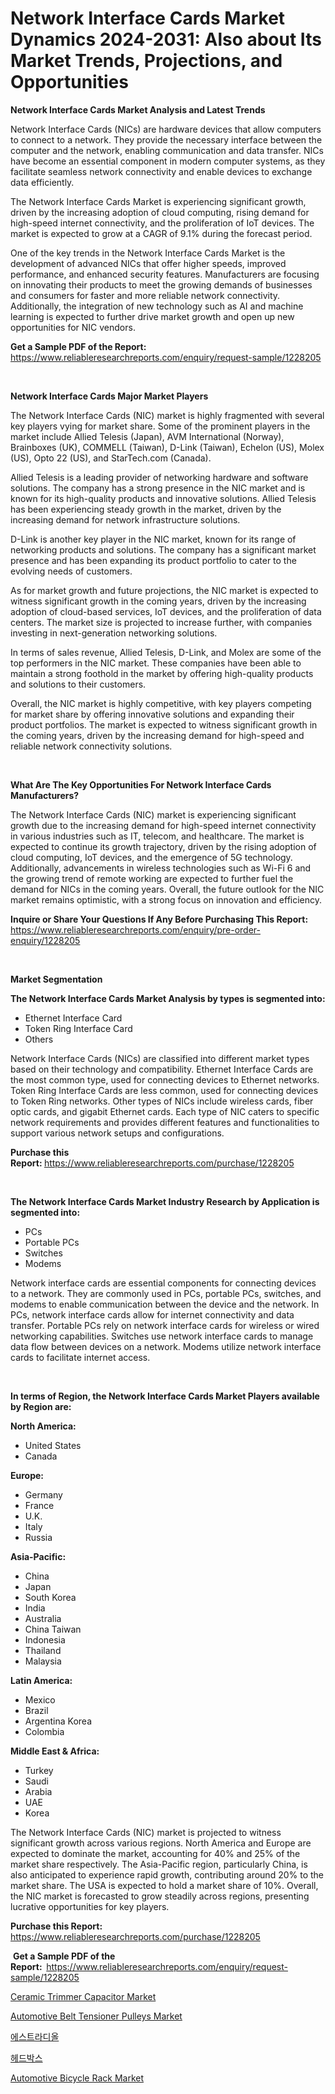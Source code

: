 <p><h1>Network Interface Cards Market Dynamics 2024-2031: Also about Its Market Trends, Projections, and Opportunities</h1></p><p><strong>Network Interface Cards Market Analysis and Latest Trends</strong></p>
<p><p>Network Interface Cards (NICs) are hardware devices that allow computers to connect to a network. They provide the necessary interface between the computer and the network, enabling communication and data transfer. NICs have become an essential component in modern computer systems, as they facilitate seamless network connectivity and enable devices to exchange data efficiently.</p><p>The Network Interface Cards Market is experiencing significant growth, driven by the increasing adoption of cloud computing, rising demand for high-speed internet connectivity, and the proliferation of IoT devices. The market is expected to grow at a CAGR of 9.1% during the forecast period. </p><p>One of the key trends in the Network Interface Cards Market is the development of advanced NICs that offer higher speeds, improved performance, and enhanced security features. Manufacturers are focusing on innovating their products to meet the growing demands of businesses and consumers for faster and more reliable network connectivity. Additionally, the integration of new technology such as AI and machine learning is expected to further drive market growth and open up new opportunities for NIC vendors.</p></p>
<p><strong>Get a Sample PDF of the Report:&nbsp;</strong> <a href="https://www.reliableresearchreports.com/enquiry/request-sample/1228205">https://www.reliableresearchreports.com/enquiry/request-sample/1228205</a></p>
<p>&nbsp;</p>
<p><strong>Network Interface Cards Major Market Players</strong></p>
<p><p>The Network Interface Cards (NIC) market is highly fragmented with several key players vying for market share. Some of the prominent players in the market include Allied Telesis (Japan), AVM International (Norway), Brainboxes (UK), COMMELL (Taiwan), D-Link (Taiwan), Echelon (US), Molex (US), Opto 22 (US), and StarTech.com (Canada).</p><p>Allied Telesis is a leading provider of networking hardware and software solutions. The company has a strong presence in the NIC market and is known for its high-quality products and innovative solutions. Allied Telesis has been experiencing steady growth in the market, driven by the increasing demand for network infrastructure solutions.</p><p>D-Link is another key player in the NIC market, known for its range of networking products and solutions. The company has a significant market presence and has been expanding its product portfolio to cater to the evolving needs of customers.</p><p>As for market growth and future projections, the NIC market is expected to witness significant growth in the coming years, driven by the increasing adoption of cloud-based services, IoT devices, and the proliferation of data centers. The market size is projected to increase further, with companies investing in next-generation networking solutions.</p><p>In terms of sales revenue, Allied Telesis, D-Link, and Molex are some of the top performers in the NIC market. These companies have been able to maintain a strong foothold in the market by offering high-quality products and solutions to their customers.</p><p>Overall, the NIC market is highly competitive, with key players competing for market share by offering innovative solutions and expanding their product portfolios. The market is expected to witness significant growth in the coming years, driven by the increasing demand for high-speed and reliable network connectivity solutions.</p></p>
<p>&nbsp;</p>
<p><strong>What Are The Key Opportunities For Network Interface Cards Manufacturers?</strong></p>
<p><p>The Network Interface Cards (NIC) market is experiencing significant growth due to the increasing demand for high-speed internet connectivity in various industries such as IT, telecom, and healthcare. The market is expected to continue its growth trajectory, driven by the rising adoption of cloud computing, IoT devices, and the emergence of 5G technology. Additionally, advancements in wireless technologies such as Wi-Fi 6 and the growing trend of remote working are expected to further fuel the demand for NICs in the coming years. Overall, the future outlook for the NIC market remains optimistic, with a strong focus on innovation and efficiency.</p></p>
<p><strong>Inquire or Share Your Questions If Any Before Purchasing This Report:</strong> <a href="https://www.reliableresearchreports.com/enquiry/pre-order-enquiry/1228205">https://www.reliableresearchreports.com/enquiry/pre-order-enquiry/1228205</a></p>
<p>&nbsp;</p>
<p><strong>Market Segmentation</strong></p>
<p><strong>The Network Interface Cards Market Analysis by types is segmented into:</strong></p>
<p><ul><li>Ethernet Interface Card</li><li>Token Ring Interface Card</li><li>Others</li></ul></p>
<p><p>Network Interface Cards (NICs) are classified into different market types based on their technology and compatibility. Ethernet Interface Cards are the most common type, used for connecting devices to Ethernet networks. Token Ring Interface Cards are less common, used for connecting devices to Token Ring networks. Other types of NICs include wireless cards, fiber optic cards, and gigabit Ethernet cards. Each type of NIC caters to specific network requirements and provides different features and functionalities to support various network setups and configurations.</p></p>
<p><strong>Purchase this Report:&nbsp;</strong><a href="https://www.reliableresearchreports.com/purchase/1228205">https://www.reliableresearchreports.com/purchase/1228205</a></p>
<p>&nbsp;</p>
<p><strong>The Network Interface Cards Market Industry Research by Application is segmented into:</strong></p>
<p><ul><li>PCs</li><li>Portable PCs</li><li>Switches</li><li>Modems</li></ul></p>
<p><p>Network interface cards are essential components for connecting devices to a network. They are commonly used in PCs, portable PCs, switches, and modems to enable communication between the device and the network. In PCs, network interface cards allow for internet connectivity and data transfer. Portable PCs rely on network interface cards for wireless or wired networking capabilities. Switches use network interface cards to manage data flow between devices on a network. Modems utilize network interface cards to facilitate internet access.</p></p>
<p>&nbsp;</p>
<p><strong>In terms of Region, the Network Interface Cards Market Players available by Region are:</strong></p>
<p>
    <p> <strong> North America: </strong>
        <ul>
            <li>United States</li>
            <li>Canada</li>
        </ul>
        </p> 
    <p> <strong> Europe: </strong>
        <ul>
            <li>Germany</li>
            <li>France</li>
            <li>U.K.</li>
            <li>Italy</li>
            <li>Russia</li>
        </ul>
        </p> 
    <p> <strong> Asia-Pacific: </strong>
        <ul>
            <li>China</li>
            <li>Japan</li>
            <li>South Korea</li>
            <li>India</li>
            <li>Australia</li>
            <li>China Taiwan</li>
            <li>Indonesia</li>
            <li>Thailand</li>
            <li>Malaysia</li>
        </ul>
        </p> 
    <p> <strong> Latin America: </strong>
        <ul>
            <li>Mexico</li>
            <li>Brazil</li>
            <li>Argentina Korea</li>
            <li>Colombia</li>
        </ul>
        </p> 
    <p> <strong> Middle East & Africa: </strong>
        <ul>
            <li>Turkey</li>
            <li>Saudi</li>
            <li>Arabia</li>
            <li>UAE</li>
            <li>Korea</li>
        </ul>
    </p>
    </p>
<p><p>The Network Interface Cards (NIC) market is projected to witness significant growth across various regions. North America and Europe are expected to dominate the market, accounting for 40% and 25% of the market share respectively. The Asia-Pacific region, particularly China, is also anticipated to experience rapid growth, contributing around 20% to the market share. The USA is expected to hold a market share of 10%. Overall, the NIC market is forecasted to grow steadily across regions, presenting lucrative opportunities for key players.</p></p>
<p><strong>Purchase this Report: </strong><a href="https://www.reliableresearchreports.com/purchase/1228205">https://www.reliableresearchreports.com/purchase/1228205</a></p>
<p>&nbsp;<strong>Get a Sample PDF of the Report:&nbsp;&nbsp;</strong><a href="https://www.reliableresearchreports.com/enquiry/request-sample/1228205">https://www.reliableresearchreports.com/enquiry/request-sample/1228205</a></p>
<p><strong></strong></p>
<p><p><a href="https://github.com/gamblestampleyjenny50m5sl6/Market-Research-Report-List-1/blob/main/ceramic-trimmer-capacitor-market.md">Ceramic Trimmer Capacitor Market</a></p><p><a href="https://issuu.com/reportprime-2/docs/automotive-belt-tensioner-pulleys-market-size-2030">Automotive Belt Tensioner Pulleys Market</a></p><p><a href="https://github.com/xvz497517413/Market-Research-Report-List-1/blob/main/76827379123.md">에스트라디올</a></p><p><a href="https://github.com/vskv4779xr1/Market-Research-Report-List-1/blob/main/37725819124.md">헤드박스</a></p><p><a href="https://issuu.com/reportprime-2/docs/automotive-bicycle-rack-market-size-2030.pptx">Automotive Bicycle Rack Market</a></p></p>